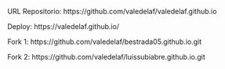 <p> URL Repositorio: https://github.com/valedelaf/valedelaf.github.io </p>
<p> Deploy: https://valedelaf.github.io/ </p>
<p> Fork 1: https://github.com/valedelaf/bestrada05.github.io.git </p>
<p> Fork 2: https://github.com/valedelaf/luissubiabre.github.io.git </p>
